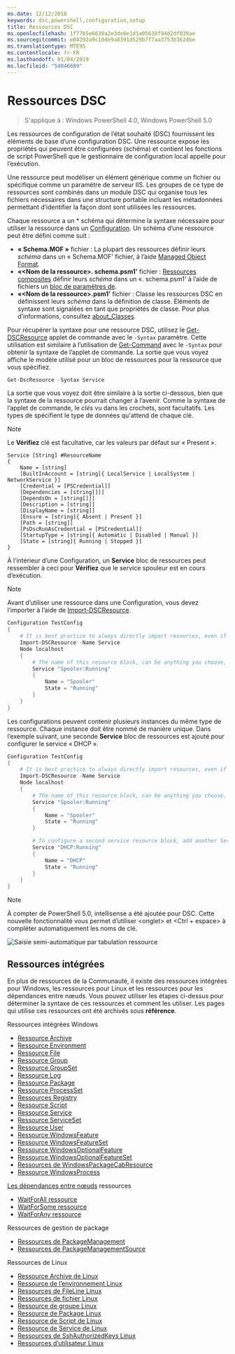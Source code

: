 ```yaml
---
ms.date: 12/12/2018
keywords: dsc,powershell,configuration,setup
title: Ressources DSC
ms.openlocfilehash: 1f77b5e6630a2e3de6e1d1a05638f94d2df039ae
ms.sourcegitcommit: e04292a9c10de9a8391d529b7f7aa3753b362dbe
ms.translationtype: MTE95
ms.contentlocale: fr-FR
ms.lasthandoff: 01/04/2019
ms.locfileid: "54046689"
---
```

# <a name="dsc-resources"></a>Ressources DSC

>S'applique à : Windows PowerShell 4.0, Windows PowerShell 5.0

Les ressources de configuration de l’état souhaité (DSC) fournissent les éléments de base d’une configuration DSC. Une ressource expose les propriétés qui peuvent être configurées (schéma) et contient les fonctions de script PowerShell que le gestionnaire de configuration local appelle pour l’exécution.

Une ressource peut modéliser un élément générique comme un fichier ou spécifique comme un paramètre de serveur IIS.  Les groupes de ce type de ressources sont combinés dans un module DSC qui organise tous les fichiers nécessaires dans une structure portable incluant les métadonnées permettant d’identifier la façon dont sont utilisées les ressources.

Chaque ressource a un * schéma qui détermine la syntaxe nécessaire pour utiliser la ressource dans un [Configuration](../configurations/configurations.md). Un schéma d’une ressource peut être défini comme suit :

- **« Schema.MOF »** fichier : La plupart des ressources définir leurs *schéma* dans un « Schema.MOF' fichier, à l’aide [Managed Object Format](/windows/desktop/wmisdk/managed-object-format--mof-).
- **«\<Nom de la ressource\>. schema.psm1'** fichier : [Ressources composites](../configurations/compositeConfigs.md) définir leurs *schéma* dans un «<ResourceName>. schema.psm1' à l’aide de fichiers un [bloc de paramètres de](/powershell/module/microsoft.powershell.core/about/about_functions?view=powershell-6#functions-with-parameters).
- **«\<Nom de la ressource\>.psm1'** fichier : Classe les ressources DSC en définissent leurs *schéma* dans la définition de classe. Éléments de syntaxe sont signalées en tant que propriétés de classe. Pour plus d’informations, consultez [about_Classes](/powershell/module/psdesiredstateconfiguration/about/about_classes_and_dsc).

Pour récupérer la syntaxe pour une ressource DSC, utilisez le [Get-DSCResource](/powershell/module/PSDesiredStateConfiguration/Get-DscResource) applet de commande avec le `-Syntax` paramètre. Cette utilisation est similaire à l’utilisation de [Get-Command](/powershell/module/microsoft.powershell.core/get-command) avec le `-Syntax` pour obtenir la syntaxe de l’applet de commande. La sortie que vous voyez affiche le modèle utilisé pour un bloc de ressources pour la ressource que vous spécifiez.

```powershell
Get-DscResource -Syntax Service
```

La sortie que vous voyez doit être similaire à la sortie ci-dessous, bien que la syntaxe de la ressource pourrait changer à l’avenir. Comme la syntaxe de l’applet de commande, le *clés* vu dans les crochets, sont facultatifs. Les types de spécifient le type de données qu'attend de chaque clé.

> [!NOTE]
> Le **Vérifiez** clé est facultative, car les valeurs par défaut sur « Present ».

```output
Service [String] #ResourceName
{
    Name = [string]
    [BuiltInAccount = [string]{ LocalService | LocalSystem | NetworkService }]
    [Credential = [PSCredential]]
    [Dependencies = [string[]]]
    [DependsOn = [string[]]]
    [Description = [string]]
    [DisplayName = [string]]
    [Ensure = [string]{ Absent | Present }]
    [Path = [string]]
    [PsDscRunAsCredential = [PSCredential]]
    [StartupType = [string]{ Automatic | Disabled | Manual }]
    [State = [string]{ Running | Stopped }]
}
```

À l’intérieur d’une Configuration, un **Service** bloc de ressources peut ressembler à ceci pour **Vérifiez** que le service spouleur est en cours d’exécution.

> [!NOTE]
> Avant d’utiliser une ressource dans une Configuration, vous devez l’importer à l’aide de [Import-DSCResource](../configurations/import-dscresource.md).

```powershell
Configuration TestConfig
{
    # It is best practice to always directly import resources, even if the resource is a built-in resource.
    Import-DSCResource -Name Service
    Node localhost
    {
        # The name of this resource block, can be anything you choose, as long as it is of type [String] as indicated by the schema.
        Service "Spooler:Running"
        {
            Name = "Spooler"
            State = "Running"
        }
    }
}
```

Les configurations peuvent contenir plusieurs instances du même type de ressource. Chaque instance doit être nommé de manière unique. Dans l’exemple suivant, une seconde **Service** bloc de ressources est ajouté pour configurer le service « DHCP ».

```powershell
Configuration TestConfig
{
    # It is best practice to always directly import resources, even if the resource is a built-in resource.
    Import-DSCResource -Name Service
    Node localhost
    {
        # The name of this resource block, can be anything you choose, as long as it is of type [String] as indicated by the schema.
        Service "Spooler:Running"
        {
            Name = "Spooler"
            State = "Running"
        }

        # To configure a second service resource block, add another Service resource block and use a unique name.
        Service "DHCP:Running"
        {
            Name = "DHCP"
            State = "Running"
        }
    }
}
```

> [!NOTE]
> À compter de PowerShell 5.0, intellisense a été ajoutée pour DSC. Cette nouvelle fonctionnalité vous permet d’utiliser \<onglet\> et \<Ctrl + espace\> à compléter automatiquement les noms de clé.

![Saisie semi-automatique par tabulation ressource](../media/resource-tabcompletion.png)

## <a name="built-in-resources"></a>Ressources intégrées

En plus de ressources de la Communauté, il existe des ressources intégrées pour Windows, les ressources pour Linux et les ressources pour les dépendances entre nœuds. Vous pouvez utiliser les étapes ci-dessus pour déterminer la syntaxe de ces ressources et comment les utiliser. Les pages qui utilise ces ressources ont été archivés sous **référence**.

Ressources intégrées Windows

* [Ressource Archive](../reference/resources/windows/archiveResource.md)
* [Ressource Environment](../reference/resources/windows/environmentResource.md)
* [Ressource File](../reference/resources/windows/fileResource.md)
* [Ressource Group](../reference/resources/windows/groupResource.md)
* [Ressource GroupSet](../reference/resources/windows/groupSetResource.md)
* [Ressource Log](../reference/resources/windows/logResource.md)
* [Ressource Package](../reference/resources/windows/packageResource.md)
* [Ressource ProcessSet](../reference/resources/windows/ProcessSetResource.md)
* [Ressources Registry](../reference/resources/windows/registryResource.md)
* [Ressource Script](../reference/resources/windows/scriptResource.md)
* [Ressource Service](../reference/resources/windows/serviceResource.md)
* [Ressource ServiceSet](../reference/resources/windows/serviceSetResource.md)
* [Ressource User](../reference/resources/windows/userResource.md)
* [Ressource WindowsFeature](../reference/resources/windows/windowsFeatureResource.md)
* [Ressource WindowsFeatureSet](../reference/resources/windows/windowsFeatureSetResource.md)
* [Ressource WindowsOptionalFeature](../reference/resources/windows/windowsOptionalFeatureResource.md)
* [Ressource WindowsOptionalFeatureSet](../reference/resources/windows/windowsOptionalFeatureSetResource.md)
* [Ressources de WindowsPackageCabResource](../reference/resources/windows/windowsPackageCabResource.md)
* [Ressource WindowsProcess](../reference/resources/windows/windowsProcessResource.md)

[Les dépendances entre nœuds](../configurations/crossNodeDependencies.md) ressources

* [WaitForAll ressource](../reference/resources/windows/waitForAllResource.md)
* [WaitForSome ressource](../reference/resources/windows/waitForSomeResource.md)
* [WaitForAny ressource](../reference/resources/windows/waitForAnyResource.md)

Ressources de gestion de package

* [Ressources de PackageManagement](../reference/resources/packagemanagement/PackageManagementDscResource.md)
* [Ressources de PackageManagementSource](../reference/resources/packagemanagement/PackageManagementSourceDscResource.md)

Ressources de Linux

* [Ressource Archive de Linux](../reference/resources/linux/lnxArchiveResource.md)
* [Ressource de l’environnement Linux](../reference/resources/linux/lnxEnvironmentResource.md)
* [Ressources de FileLine Linux](../reference/resources/linux/lnxFileLineResource.md)
* [Ressources de fichier Linux](../reference/resources/linux/lnxFileResource.md)
* [Ressource de groupe Linux](../reference/resources/linux/lnxGroupResource.md)
* [Ressource de Package Linux](../reference/resources/linux/lnxPackageResource.md)
* [Ressource de Script de Linux](../reference/resources/linux/lnxScriptResource.md)
* [Ressource de Service de Linux](../reference/resources/linux/lnxServiceResource.md)
* [Ressources de SshAuthorizedKeys Linux](../reference/resources/linux/lnxSshAuthorizedKeysResource.md)
* [Ressources d’utilisateur Linux](../reference/resources/linux/lnxUserResource.md)

